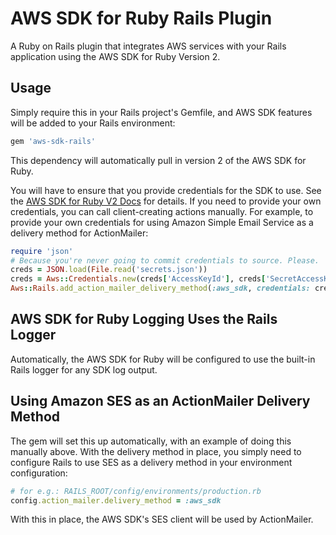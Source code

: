 # AWS SDK for Ruby Rails Plugin

A Ruby on Rails plugin that integrates AWS services with your Rails application
using the AWS SDK for Ruby Version 2.

## Usage

Simply require this in your Rails project's Gemfile, and AWS SDK features will
be added to your Rails environment:

```ruby
gem 'aws-sdk-rails'
```

This dependency will automatically pull in version 2 of the AWS SDK for Ruby.

You will have to ensure that you provide credentials for the SDK to use. See the
[AWS SDK for Ruby V2 Docs](http://docs.aws.amazon.com/sdkforruby/api/index.html#Credentials)
for details. If you need to provide your own credentials, you can call
client-creating actions manually. For example, to provide your own credentials
for using Amazon Simple Email Service as a delivery method for ActionMailer:

```ruby
require 'json'
# Because you're never going to commit credentials to source. Please.
creds = JSON.load(File.read('secrets.json'))
creds = Aws::Credentials.new(creds['AccessKeyId'], creds['SecretAccessKey'])
Aws::Rails.add_action_mailer_delivery_method(:aws_sdk, credentials: creds, region: 'us-east-1')
```

## AWS SDK for Ruby Logging Uses the Rails Logger

Automatically, the AWS SDK for Ruby will be configured to use the built-in Rails
logger for any SDK log output.

## Using Amazon SES as an ActionMailer Delivery Method

The gem will set this up automatically, with an example of doing this manually
above. With the delivery method in place, you simply need to configure Rails
to use SES as a delivery method in your environment configuration:

```ruby
# for e.g.: RAILS_ROOT/config/environments/production.rb
config.action_mailer.delivery_method = :aws_sdk
```

With this in place, the AWS SDK's SES client will be used by ActionMailer.
